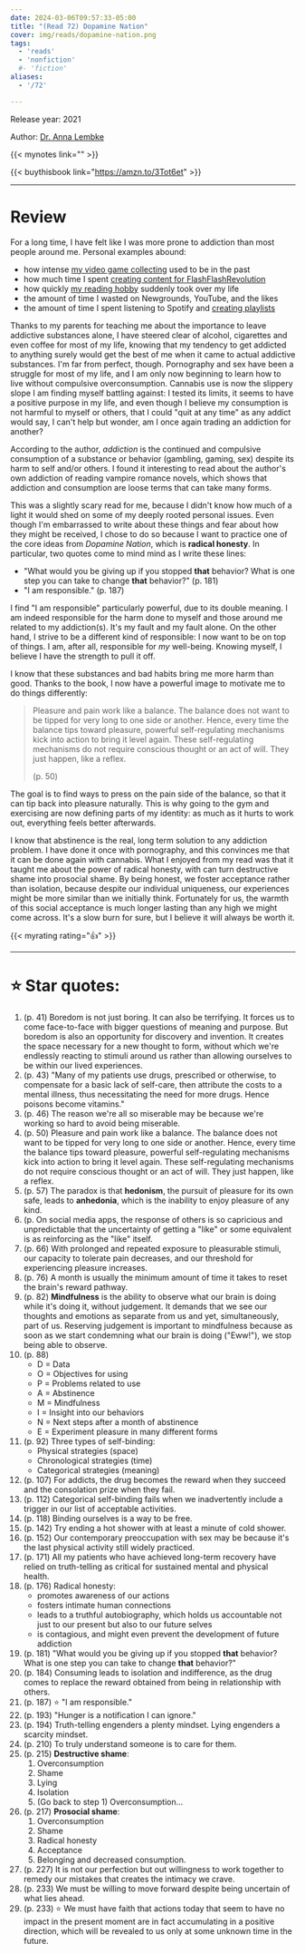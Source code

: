 ```yaml
---
date: 2024-03-06T09:57:33-05:00
title: "(Read 72) Dopamine Nation"
cover: img/reads/dopamine-nation.png
tags:
  - 'reads'
  - 'nonfiction'
  #- 'fiction'
aliases:
  - '/72'

---
```


Release year: 2021

Author: [Dr. Anna Lembke](https://www.annalembke.com/)

{{< mynotes link="" >}}

{{< buythisbook link="https://amzn.to/3Tot6et" >}}

---

# Review

For a long time, I have felt like I was more prone to addiction than
most people around me. Personal examples abound:

- how intense [my video game collecting](/selling-collection) used to be in the past
- how much time I spent [creating content for FlashFlashRevolution](/my-ffr-journey)
- how quickly [my reading hobby](/allreads) suddenly took over my life
- the amount of time I wasted on Newgrounds, YouTube, and the likes
- the amount of time I spent listening to Spotify and [creating playlists](/spotify)

Thanks to my parents for teaching me about the importance to leave
addictive substances alone, I have steered clear of alcohol, cigarettes
and even coffee for most of my life, knowing that my tendency to get
addicted to anything surely would get the best of me when it came to
actual addictive substances. I'm far from perfect, though. Pornography
and sex have been a struggle for most of my life, and I am only now
beginning to learn how to live without compulsive overconsumption.
Cannabis use is now the slippery slope I am finding myself battling
against: I tested
its limits, it seems to have a positive purpose in my life, and even though I believe
my consumption is not harmful to myself or others, that I could "quit at
any time" as any addict would say, I can't help but wonder, am I once
again trading an addiction for another?

According to the author, *addiction* is the continued and compulsive
consumption of a substance or behavior (gambling, gaming, sex) despite
its harm to self and/or others. I found it interesting to read about the
author's own addiction of reading vampire romance novels, which shows
that addiction and consumption are loose terms that can take many forms.

This was a slightly scary read for me, because I didn't know how much of
a light it would shed on some of my deeply rooted personal issues. Even though I'm embarrassed to write about these things and fear about
how they might be received, I chose to do so because I want to practice
one of the core ideas from *Dopamine Nation*, which is **radical
honesty**. In particular, two quotes come to mind mind as I write
these lines:

- "What would you be giving up if you stopped **that** behavior? What is one step you can take to change **that** behavior?" (p. 181)
- "I am responsible." (p. 187)

I find "I am responsible" particularly powerful, due to its double
meaning. I am indeed responsible for the harm done to myself and those
around me related to my addiction(s). It's my fault and my fault alone.
On the other hand, I strive to be a different kind of responsible: I now
want to be on top of things. I am, after all, responsible for *my* well-being. Knowing myself, I believe I have the strength to pull it off.

I know that these substances and
bad habits bring me more harm than good. Thanks to the book, I now have
a powerful image to motivate me to do things differently:

> Pleasure and pain work like a balance. The balance does not
> want to be tipped for very long to one side or another. Hence, every
> time the balance tips toward pleasure, powerful self-regulating
> mechanisms kick into action to bring it level again. These
> self-regulating mechanisms do not require conscious thought or an act
> of will. They just happen, like a reflex.
>
> (p. 50)

The goal is to find ways to press on the pain side of the balance, so
that it can tip back into pleasure naturally. This is why going to the
gym and exercising are now defining parts of my identity: as much as it
hurts to work out, everything feels better afterwards.

I know that abstinence is the real, long term solution to any addiction
problem. I have done it once with pornography, and this convinces me
that it can be done again with cannabis. What I enjoyed from my read
was that it taught me about the power of radical honesty, with can turn
destructive shame into prosocial shame. By being honest, we foster
acceptance rather than isolation, because despite our individual
uniqueness, our experiences might be more similar than we initially
think. Fortunately for us, the warmth of this social acceptance is much
longer lasting than any high we might come across. It's a slow burn for
sure, but I believe it will always be worth it.

{{< myrating rating="👍" >}}

---

# :star: Star quotes:

1. (p. 41) Boredom is not just boring. It can also be terrifying. It
   forces us to come face-to-face with bigger questions of meaning and
   purpose. But boredom is also an opportunity for discovery and
   invention. It creates the space necessary for a new thought to form,
   without which we're endlessly reacting to stimuli around us rather
   than allowing ourselves to be within our lived experiences.
1. (p. 43) "Many of my patients use drugs, prescribed or otherwise, to
   compensate for a basic lack of self-care, then attribute the costs to
   a mental illness, thus necessitating the need for more drugs. Hence
   poisons become vitamins."
1. (p. 46) The reason we're all so miserable may be because we're
   working so hard to avoid being miserable.
1. (p. 50) Pleasure and pain work like a balance. The balance does not
   want to be tipped for very long to one side or another. Hence, every
   time the balance tips toward pleasure, powerful self-regulating
   mechanisms kick into action to bring it level again. These
   self-regulating mechanisms do not require conscious thought or an act
   of will. They just happen, like a reflex.
1. (p. 57) The paradox is that **hedonism**, the pursuit of pleasure for
   its own safe, leads to **anhedonia**, which is the inability to enjoy
   pleasure of any kind.
1. (p. On social media apps, the response of others is so capricious and
   unpredictable that the uncertainty of getting a "like" or some
   equivalent is as reinforcing as the "like" itself.
1. (p. 66) With prolonged and repeated exposure to pleasurable stimuli,
   our capacity to tolerate pain decreases, and our threshold for
   experiencing pleasure increases.
1. (p. 76) A month is usually the minimum amount of time it takes to
   reset the brain's reward pathway.
1. (p. 82) **Mindfulness** is the ability to observe what our brain is
   doing while it's doing it, without judgement. It demands that we see
   our thoughts and emotions as separate from us and yet,
   simultaneously, part of us. Reserving judgement is important to
   mindfulness because as soon as we start condemning what our brain is
   doing ("Eww!"), we stop being able to observe.
1. (p. 88)
    - D = Data
    - O = Objectives for using
    - P = Problems related to use
    - A = Abstinence
    - M = Mindfulness
    - I = Insight into our behaviors
    - N = Next steps after a month of abstinence
    - E = Experiment pleasure in many different forms
1. (p. 92) Three types of self-binding:
    - Physical strategies (space)
    - Chronological strategies (time)
    - Categorical strategies (meaning)
1. (p. 107) For addicts, the drug becomes the reward when they succeed
   and the consolation prize when they fail.
1. (p. 112) Categorical self-binding fails when we inadvertently include
   a trigger in our list of acceptable activities.
1. (p. 118) Binding ourselves is a way to be free.
1. (p. 142) Try ending a hot shower with at least a minute of cold
   shower.
1. (p. 152) Our contemporary preoccupation with sex may be because it's
   the last physical activity still widely practiced.
1. (p. 171) All my patients who have achieved long-term recovery have
   relied on truth-telling as critical for sustained mental and physical
   health.
1. (p. 176) Radical honesty:
    - promotes awareness of our actions
    - fosters intimate human connections
    - leads to a truthful autobiography, which holds us accountable not
      just to our present but also to our future selves
    - is contagious, and might even prevent the development of future
      addiction
1. (p. 181) "What would you be giving up if you stopped **that**
   behavior? What is one step you can take to change **that** behavior?"
1. (p. 184) Consuming leads to isolation and indifference, as the drug
   comes to replace the reward obtained from being in relationship with
   others.
1. (p. 187) :star: "I am responsible."
1. (p. 193) "Hunger is a notification I can ignore."
1. (p. 194) Truth-telling engenders a plenty mindset. Lying engenders a
   scarcity mindset.
1. (p. 210) To truly understand someone is to care for them.
1. (p. 215) **Destructive shame**:
    1. Overconsumption
    1. Shame
    1. Lying
    1. Isolation
    1. (Go back to step 1) Overconsumption...
1. (p. 217) **Prosocial shame**:
    1. Overconsumption
    1. Shame
    1. Radical honesty
    1. Acceptance
    1. Belonging and decreased consumption.
1. (p. 227) It is not our perfection but out willingness to work
   together to remedy our mistakes that creates the intimacy we crave.
1. (p. 233) We must be willing to move forward despite being uncertain
   of what lies ahead.
1. (p. 233) :star: We must have faith that actions today that seem to have no
   impact in the present moment are in fact accumulating in a positive
   direction, which will be revealed to us only at some unknown time in
   the future.
